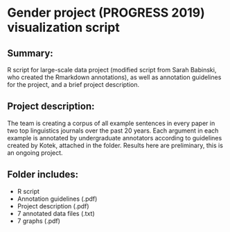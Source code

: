 Gender project (PROGRESS 2019) visualization script
===================================================

Summary:
--------
R script for large-scale data project (modified script from Sarah Babinski, who created the Rmarkdown annotations), as well as annotation guidelines for the project, and a brief project description.


Project description: 
--------------------
The team is creating a corpus of all example sentences in every paper in two top linguistics journals over the past 20 years. Each argument in each example is annotated by undergraduate annotators according to guidelines created by Kotek, attached in the folder. Results here are preliminary, this is an ongoing project. 


Folder includes: 
----------------
* R script
* Annotation guidelines (.pdf)
* Project description (.pdf)
* 7 annotated data files (.txt)
* 7 graphs (.pdf)
  		
